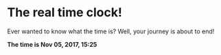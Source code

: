 # The real time clock!

Ever wanted to know what the time is? Well, your journey is about to end!

**The time is Nov 05, 2017, 15:25**